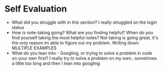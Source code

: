 # Self Evaluation

- What did you struggle with in this section? I really struggled on the login status
- How is note-taking going? What are you finding helpful? When do you find yourself taking the most helpful notes? Not taking is going great, it's the only reason im able to figure out my problem. Writing down MULTIPLE EXAMPLES
- What do you lean into - Googling, or trying to solve a problem in code on your own first?
I really try to solve a problem on my own.. sometimes a little too long and then I lean into googling
